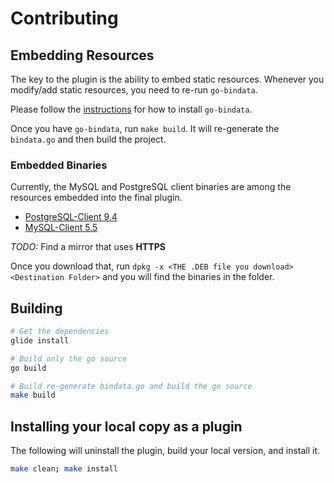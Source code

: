 # Contributing

## Embedding Resources

The key to the plugin is the ability to embed static resources.
Whenever you modify/add static resources, you need to re-run
`go-bindata`.

Please follow the [instructions](https://github.com/jteeuwen/go-bindata)
 for how to install `go-bindata`.

Once you have `go-bindata`, run `make build`. It will re-generate the
`bindata.go` and then build the project.

### Embedded Binaries

Currently, the MySQL and PostgreSQL client binaries are among the
resources embedded into the final plugin.

- [PostgreSQL-Client 9.4](http://security.debian.org/pool/updates/main/p/postgresql-9.4/postgresql-client-9.4_9.4.9-0+deb8u1_amd64.deb)
- [MySQL-Client 5.5](http://security.debian.org/pool/updates/main/m/mysql-5.5/mysql-client-5.5_5.5.53-0+deb7u1_amd64.deb)

*TODO:* Find a mirror that uses **HTTPS**

Once you download that, run `dpkg -x <THE .DEB file you download> <Destination Folder>` and you will find the binaries in the folder.


## Building

```sh
# Get the dependencies
glide install

# Build only the go source
go build

# Build re-generate bindata.go and build the go source
make build
```

## Installing your local copy as a plugin

The following will uninstall the plugin, build your local version, and
install it.

```sh
make clean; make install
```

